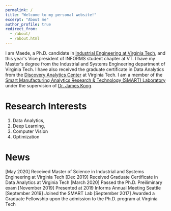 ```yaml
---
permalink: /
title: "Welcome to my personal website!"
excerpt: "About me"
author_profile: true
redirect_from: 
  - /about/
  - /about.html
---
```


I am Maede, a Ph.D. candidate in [Industrial Engineering at Virginia Tech](https://www.ise.vt.edu/people/graduate/phd/maftouni.html), and this year's Vice president of INFORMS student chapter at VT. I have my Master's degree from the Industrial and Systems Engineering department of Virginia Tech. I have also received the graduate certificate in Data Analytics from the [Discovery Analytics Center](https://dac.cs.vt.edu/academics/data-analytics/) at Virginia Tech.
I am a member of the [Smart Manufacturing Analytics Research & Technology (SMART) Laboratory](https://www.smartlab-vt.com/team) under the supervision of [Dr. James Kong](https://www.ise.vt.edu/people/faculty/kong.html). 

Research Interests
======
1. Data Analytics, 
2. Deep Learning, 
3. Computer Vision
4. Optimization

News
=====
[May 2020]  Received Master of Science in Industrial and Systems Engineering at Virginia Tech
[Dec 2019]  Received Graduate Certificate in Data Analytics at Virginia Tech
[March 2020] Passed the Ph.D. Preiliminary exam 
[November 2019] Presented at 2019 Informs Annual Meeting Seattle
[September 2019] Joined the SMART Lab 
[September 2017]  Awarded a Graduate Fellowship upon the admission to the Ph.D. program at Virginia Tech





